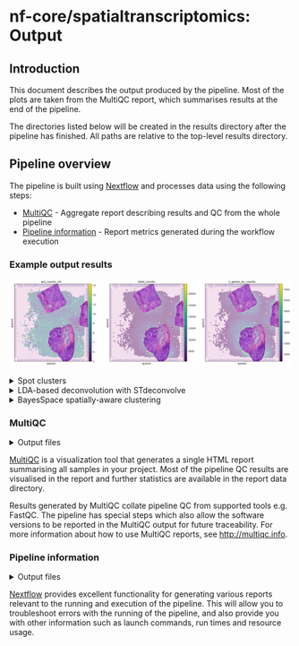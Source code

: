 # nf-core/spatialtranscriptomics: Output

## Introduction

This document describes the output produced by the pipeline. Most of the plots are taken from the MultiQC report, which summarises results at the end of the pipeline.

The directories listed below will be created in the results directory after the pipeline has finished. All paths are relative to the top-level results directory.

<!-- TODO nf-core: Write this documentation describing your workflow's output -->

## Pipeline overview

The pipeline is built using [Nextflow](https://www.nextflow.io/) and processes data using the following steps:

* [MultiQC](#multiqc) - Aggregate report describing results and QC from the whole pipeline
* [Pipeline information](#pipeline-information) - Report metrics generated during the workflow execution

### Example output results

![QC reads outside tisue](images/sm-st_QC_out.png)

<details markdown="1">
<summary>Spot clusters</summary>

![Spot clusters](images/sm-Clusters_scanpy_spatial.png)
![UMAP layout clusters density](images/sm-UMAP_clusters_embedding_density.png)

</details>


<details markdown="1">
<summary>LDA-based deconvolution with STdeconvolve</summary>

![LDA-based deconvolution with STdeconvolve](images/sm-STdeconvolve_st_scatterpies.png)
![LDA topics spatial layout](images/sm-Topics_LDA_spatial.png)
![LDA topics UMAP layout](images/sm-UMAP_LDA_topics.png)
![LDA topics violin plot](images/sm-violin_topics_LDA.png)

</details>


<details markdown="1">
<summary>BayesSpace spatially-aware clustering</summary>

![BayesSpace enhanced spatial clusters](images/sm-st_bayes_clusters.png)
![BayesSpace enhanced resolution clusters](images/sm-st_bayes_clusters_enhanced.png)

</details>


### MultiQC

<details markdown="1">
<summary>Output files</summary>

* `multiqc/`
    * `multiqc_report.html`: a standalone HTML file that can be viewed in your web browser.
    * `multiqc_data/`: directory containing parsed statistics from the different tools used in the pipeline.
    * `multiqc_plots/`: directory containing static images from the report in various formats.

</details>

[MultiQC](http://multiqc.info) is a visualization tool that generates a single HTML report summarising all samples in your project. Most of the pipeline QC results are visualised in the report and further statistics are available in the report data directory.

Results generated by MultiQC collate pipeline QC from supported tools e.g. FastQC. The pipeline has special steps which also allow the software versions to be reported in the MultiQC output for future traceability. For more information about how to use MultiQC reports, see <http://multiqc.info>.

### Pipeline information

<details markdown="1">
<summary>Output files</summary>

* `pipeline_info/`
    * Reports generated by Nextflow: `execution_report.html`, `execution_timeline.html`, `execution_trace.txt` and `pipeline_dag.dot`/`pipeline_dag.svg`.
    * Reports generated by the pipeline: `pipeline_report.html`, `pipeline_report.txt` and `software_versions.yml`. The `pipeline_report*` files will only be present if the `--email` / `--email_on_fail` parameter's are used when running the pipeline.
    * Reformatted samplesheet files used as input to the pipeline: `samplesheet.valid.csv`.

</details>

[Nextflow](https://www.nextflow.io/docs/latest/tracing.html) provides excellent functionality for generating various reports relevant to the running and execution of the pipeline. This will allow you to troubleshoot errors with the running of the pipeline, and also provide you with other information such as launch commands, run times and resource usage.
